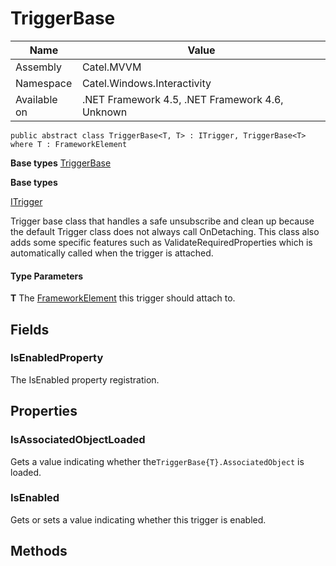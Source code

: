 

# TriggerBase

Name|Value
---|---
Assembly|Catel.MVVM
Namespace|Catel.Windows.Interactivity
Available on|.NET Framework 4.5, .NET Framework 4.6, Unknown

```
public abstract class TriggerBase<T, T> : ITrigger, TriggerBase<T> where T : FrameworkElement 
```

**Base types**
[TriggerBase]()

**Base types**

[ITrigger](/Catel.MVVM\Catel\Windows\Interactivity\ITrigger.md)


Trigger base class that handles a safe unsubscribe and clean up because the default Trigger class does not always call OnDetaching. This class also adds some specific features such as ValidateRequiredProperties which is automatically called when the trigger is attached.

#### Type Parameters

**T**
The [FrameworkElement](#) this trigger should attach to.



## Fields

### IsEnabledProperty

The IsEnabled property registration.



## Properties

### IsAssociatedObjectLoaded

Gets a value indicating whether the`TriggerBase{T}.AssociatedObject` is loaded.



### IsEnabled

Gets or sets a value indicating whether this trigger is enabled.



## Methods

